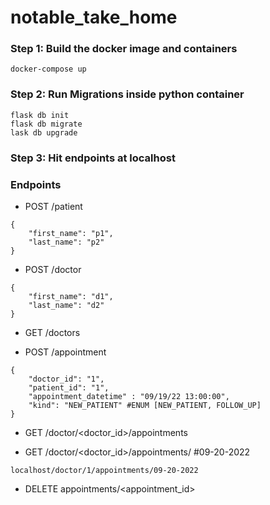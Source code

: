 # notable_take_home

### Step 1: Build the docker image and containers

```
docker-compose up
```

### Step 2: Run Migrations inside python container

```
flask db init
flask db migrate
lask db upgrade
```

### Step 3: Hit endpoints at localhost

### Endpoints

- POST /patient

```
{
    "first_name": "p1",
    "last_name": "p2"
}
```

- POST /doctor

```
{
    "first_name": "d1",
    "last_name": "d2"
}
```

- GET /doctors

- POST /appointment

```
{
    "doctor_id": "1",
    "patient_id": "1",
    "appointment_datetime" : "09/19/22 13:00:00",
    "kind": "NEW_PATIENT" #ENUM [NEW_PATIENT, FOLLOW_UP]
}

```

- GET /doctor/<doctor_id>/appointments

- GET /doctor/<doctor_id>/appointments/<date> #09-20-2022

```
localhost/doctor/1/appointments/09-20-2022
```

- DELETE appointments/<appointment_id>
